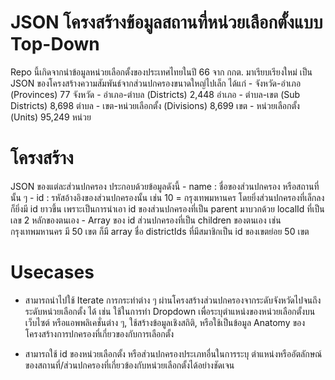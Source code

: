 # JSON โครงสร้างข้อมูลสถานที่หน่วยเลือกตั้งแบบ Top-Down

Repo นี้เกิดจากนำข้อมูลหน่วยเลือกตั้งของประเทศไทยในปี 66 จาก กกต. มาเรียบเรียงใหม่ เป็น JSON ของโครงสร้างความสัมพันธ์จากส่วนปกครองขนาดใหญ่ไปเล็ก ได้แก่
    - จังหวัด-อำเภอ (Provinces) 77 จังหวัด
    - อำเภอ-ตำบล (Districts) 2,448 อำเภอ
    - ตำบล-เขต (Sub Districts) 8,698 ตำบล
    - เขต-หน่วยเลือกตั้ง (Divisions) 8,699 เขต
    - หน่วยเลือกตั้ง  (Units) 95,249 หน่วย

# โครงสร้าง

 JSON ของแต่ละส่วนปกครอง ประกอบด้วยข้อมูลดังนี้
    - name : ชื่อของส่วนปกครอง หรือสถานที่นั้น ๆ
    - id : รหัสอ้างอิงของส่วนปกครองนั้น เช่น 10 = กรุงเทพมหานคร โดยยิ่งส่วนปกครองที่เล็กลงก็ยิ่งมี id ยาวขึ้น เพราะเป็นการนำเอา id ของส่วนปกครองที่เป็น parent มาบวกด้วย localId ที่เป็นเลข 2 หลักของตนเอง
    - Array ของ id ส่วนปกครองที่เป็น children ของตนเอง เช่น กรุงเทพมหานคร มี 50 เขต ก็มี array ชื่อ districtIds ที่มีสมาชิกเป็น id ของเขตย่อย 50 เขต

# Usecases

- สามารถนำไปใช้ Iterate การกระทำต่าง ๆ ผ่านโครงสร้างส่วนปกครองจากระดับจังหวัดไปจนถึงระดับหน่วยเลือกตั้ง ได้ เช่น ใช้ในการทำ Dropdown เพื่อระบุตำแหน่งของหน่วยเลือกตั้งบนเว็บไซต์ หรือแอพพลิเคชั่นต่าง ๆ, ใช้สร้างข้อมูลเชิงสถิติ, หรือใช้เป็นข้อมูล Anatomy ของโครงสร้างการปกครองที่เกี่ยวของกับการเลือกตั้ง

- สามารถใช้ id ของหน่วยเลือกตั้ง หรือส่วนปกครองประเภทอื่นในการระบุ ตำแหน่งหรืออัตลักษณ์ของสถานที่/ส่วนปกครองที่เกี่ยวข้องกับหน่วยเลือกตั้งได้อย่างชัดเจน
